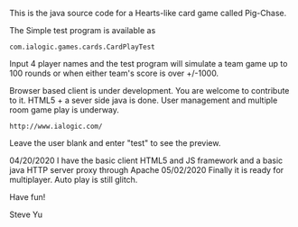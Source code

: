 This is the java source code for a Hearts-like card game called Pig-Chase.

The Simple test program is available as

	com.ialogic.games.cards.CardPlayTest

Input 4 player names and the test program will simulate a team game up to 100 rounds or when either team's score is over +/-1000.

Browser based client is under development. You are welcome to contribute to it.
HTML5 + a sever side java is done. User management and multiple room game play is underway.

	http://www.ialogic.com/

Leave the user blank and enter "test" to see the preview.

04/20/2020	I have the basic client HTML5 and JS framework and a basic java HTTP server proxy through Apache
05/02/2020      Finally it is ready for multiplayer. Auto play is still glitch.

Have fun!

Steve Yu
